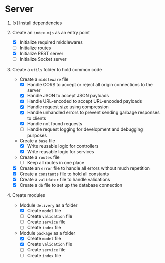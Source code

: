 # Server

1. [x] Install dependencies

2. Create an `index.mjs` as an entry point
    - [x] Initialize required middlewares
    - [ ] Initialize routes
    - [x] Initialize REST server
    - [ ] Initialize Socket server

3. Create a `utils` folder to hold common code
    - Create a `middleware` file
        - [x] Handle CORS to accept or reject all origin connections to the server
        - [x] Handle JSON to accept JSON payloads
        - [x] Handle URL-encoded to accept URL-encoded payloads
        - [x] Handle request size using compression
        - [x] Handle unhandled errors to prevent sending garbage responses to clients
        - [x] Handle not found requests
        - [ ] Handle request logging for development and debugging purposes
    - Create a `base` file
        - [x] Write reusable logic for controllers
        - [x] Write reusable logic for services
    - Create a `routes` file
        - [ ] Keep all routes in one place
    - [x] Create an `error` file to handle all errors without much repetition
    - [x] Create a `constants` file to hold all constants
    - [x] Create a `validator` file to handle validations
    - [x] Create a `db` file to set up the database connection

4. Create modules
    - Module `delivery` as a folder
        - [x] Create `model` file
        - [ ] Create `validation` file
        - [ ] Create `service` file
        - [ ] Create `index` file
    - Module `package` as a folder
        - [x] Create `model` file
        - [x] Create `validation` file
        - [ ] Create `service` file
        - [ ] Create `index` file
